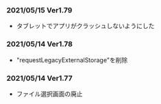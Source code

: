 ### 2021/05/15 Ver1.79

- タブレットでアプリがクラッシュしないようにした

### 2021/05/14 Ver1.78

- "requestLegacyExternalStorage"を削除

### 2021/05/14 Ver1.77

- ファイル選択画面の廃止
